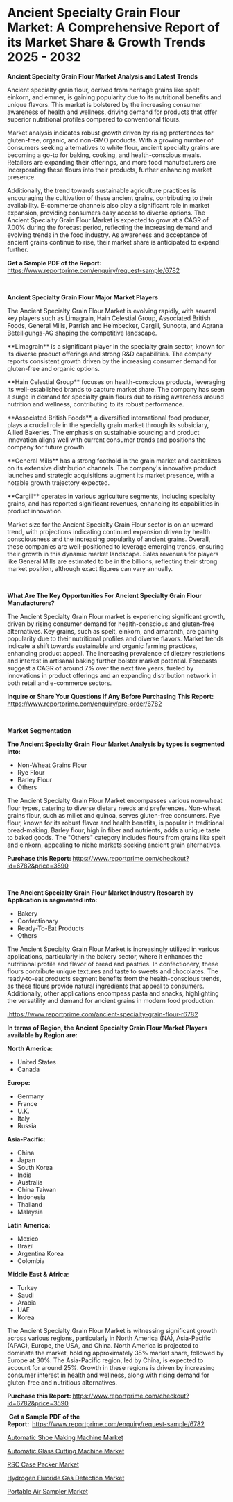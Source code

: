 <p><h1>Ancient Specialty Grain Flour Market: A Comprehensive Report of its Market Share & Growth Trends 2025 - 2032</h1></p><p><strong>Ancient Specialty Grain Flour Market Analysis and Latest Trends</strong></p>
<p><p>Ancient specialty grain flour, derived from heritage grains like spelt, einkorn, and emmer, is gaining popularity due to its nutritional benefits and unique flavors. This market is bolstered by the increasing consumer awareness of health and wellness, driving demand for products that offer superior nutritional profiles compared to conventional flours. </p><p>Market analysis indicates robust growth driven by rising preferences for gluten-free, organic, and non-GMO products. With a growing number of consumers seeking alternatives to white flour, ancient specialty grains are becoming a go-to for baking, cooking, and health-conscious meals. Retailers are expanding their offerings, and more food manufacturers are incorporating these flours into their products, further enhancing market presence.</p><p>Additionally, the trend towards sustainable agriculture practices is encouraging the cultivation of these ancient grains, contributing to their availability. E-commerce channels also play a significant role in market expansion, providing consumers easy access to diverse options. The Ancient Specialty Grain Flour Market is expected to grow at a CAGR of 7.00% during the forecast period, reflecting the increasing demand and evolving trends in the food industry. As awareness and acceptance of ancient grains continue to rise, their market share is anticipated to expand further.</p></p>
<p><strong>Get a Sample PDF of the Report:&nbsp;</strong> <a href="https://www.reportprime.com/enquiry/request-sample/6782?utm_campaign=3116&utm_medium=2&utm_source=Github&utm_content=ia&utm_term=19032025&utm_id=ancient-specialty-grain-flour">https://www.reportprime.com/enquiry/request-sample/6782</a></p>
<p>&nbsp;</p>
<p><strong>Ancient Specialty Grain Flour Major Market Players</strong></p>
<p><p>The Ancient Specialty Grain Flour Market is evolving rapidly, with several key players such as Limagrain, Hain Celestial Group, Associated British Foods, General Mills, Parrish and Heimbecker, Cargill, Sunopta, and Agrana Beteiligungs-AG shaping the competitive landscape.</p><p>**Limagrain** is a significant player in the specialty grain sector, known for its diverse product offerings and strong R&D capabilities. The company reports consistent growth driven by the increasing consumer demand for gluten-free and organic options. </p><p>**Hain Celestial Group** focuses on health-conscious products, leveraging its well-established brands to capture market share. The company has seen a surge in demand for specialty grain flours due to rising awareness around nutrition and wellness, contributing to its robust performance.</p><p>**Associated British Foods**, a diversified international food producer, plays a crucial role in the specialty grain market through its subsidiary, Allied Bakeries. The emphasis on sustainable sourcing and product innovation aligns well with current consumer trends and positions the company for future growth.</p><p>**General Mills** has a strong foothold in the grain market and capitalizes on its extensive distribution channels. The company's innovative product launches and strategic acquisitions augment its market presence, with a notable growth trajectory expected.</p><p>**Cargill** operates in various agriculture segments, including specialty grains, and has reported significant revenues, enhancing its capabilities in product innovation. </p><p>Market size for the Ancient Specialty Grain Flour sector is on an upward trend, with projections indicating continued expansion driven by health consciousness and the increasing popularity of ancient grains. Overall, these companies are well-positioned to leverage emerging trends, ensuring their growth in this dynamic market landscape. Sales revenues for players like General Mills are estimated to be in the billions, reflecting their strong market position, although exact figures can vary annually.</p></p>
<p>&nbsp;</p>
<p><strong>What Are The Key Opportunities For Ancient Specialty Grain Flour Manufacturers?</strong></p>
<p><p>The Ancient Specialty Grain Flour market is experiencing significant growth, driven by rising consumer demand for health-conscious and gluten-free alternatives. Key grains, such as spelt, einkorn, and amaranth, are gaining popularity due to their nutritional profiles and diverse flavors. Market trends indicate a shift towards sustainable and organic farming practices, enhancing product appeal. The increasing prevalence of dietary restrictions and interest in artisanal baking further bolster market potential. Forecasts suggest a CAGR of around 7% over the next five years, fueled by innovations in product offerings and an expanding distribution network in both retail and e-commerce sectors.</p></p>
<p><strong>Inquire or Share Your Questions If Any Before Purchasing This Report:</strong> <a href="https://www.reportprime.com/enquiry/pre-order/6782?utm_campaign=3116&utm_medium=2&utm_source=Github&utm_content=ia&utm_term=19032025&utm_id=ancient-specialty-grain-flour">https://www.reportprime.com/enquiry/pre-order/6782</a></p>
<p>&nbsp;</p>
<p><strong>Market Segmentation</strong></p>
<p><strong>The Ancient Specialty Grain Flour Market Analysis by types is segmented into:</strong></p>
<p><ul><li>Non-Wheat Grains Flour</li><li>Rye Flour</li><li>Barley Flour</li><li>Others</li></ul></p>
<p><p>The Ancient Specialty Grain Flour Market encompasses various non-wheat flour types, catering to diverse dietary needs and preferences. Non-wheat grains flour, such as millet and quinoa, serves gluten-free consumers. Rye flour, known for its robust flavor and health benefits, is popular in traditional bread-making. Barley flour, high in fiber and nutrients, adds a unique taste to baked goods. The "Others" category includes flours from grains like spelt and einkorn, appealing to niche markets seeking ancient grain alternatives.</p></p>
<p><strong>Purchase this Report:&nbsp;</strong><a href="https://www.reportprime.com/checkout?id=6782&price=3590&utm_campaign=3116&utm_medium=2&utm_source=Github&utm_content=ia&utm_term=19032025&utm_id=ancient-specialty-grain-flour">https://www.reportprime.com/checkout?id=6782&price=3590</a></p>
<p>&nbsp;</p>
<p><strong>The Ancient Specialty Grain Flour Market Industry Research by Application is segmented into:</strong></p>
<p><ul><li>Bakery</li><li>Confectionary</li><li>Ready-To-Eat Products</li><li>Others</li></ul></p>
<p><p>The Ancient Specialty Grain Flour Market is increasingly utilized in various applications, particularly in the bakery sector, where it enhances the nutritional profile and flavor of bread and pastries. In confectionery, these flours contribute unique textures and taste to sweets and chocolates. The ready-to-eat products segment benefits from the health-conscious trends, as these flours provide natural ingredients that appeal to consumers. Additionally, other applications encompass pasta and snacks, highlighting the versatility and demand for ancient grains in modern food production.</p></p>
<p><a href="https://www.reportprime.com/ancient-specialty-grain-flour-r6782?utm_campaign=3116&utm_medium=2&utm_source=Github&utm_content=ia&utm_term=19032025&utm_id=ancient-specialty-grain-flour">&nbsp;https://www.reportprime.com/ancient-specialty-grain-flour-r6782</a></p>
<p><strong>In terms of Region, the Ancient Specialty Grain Flour Market Players available by Region are:</strong></p>
<p>
    <p> <strong> North America: </strong>
        <ul>
            <li>United States</li>
            <li>Canada</li>
        </ul>
        </p> 
    <p> <strong> Europe: </strong>
        <ul>
            <li>Germany</li>
            <li>France</li>
            <li>U.K.</li>
            <li>Italy</li>
            <li>Russia</li>
        </ul>
        </p> 
    <p> <strong> Asia-Pacific: </strong>
        <ul>
            <li>China</li>
            <li>Japan</li>
            <li>South Korea</li>
            <li>India</li>
            <li>Australia</li>
            <li>China Taiwan</li>
            <li>Indonesia</li>
            <li>Thailand</li>
            <li>Malaysia</li>
        </ul>
        </p> 
    <p> <strong> Latin America: </strong>
        <ul>
            <li>Mexico</li>
            <li>Brazil</li>
            <li>Argentina Korea</li>
            <li>Colombia</li>
        </ul>
        </p> 
    <p> <strong> Middle East & Africa: </strong>
        <ul>
            <li>Turkey</li>
            <li>Saudi</li>
            <li>Arabia</li>
            <li>UAE</li>
            <li>Korea</li>
        </ul>
    </p>
    </p>
<p><p>The Ancient Specialty Grain Flour Market is witnessing significant growth across various regions, particularly in North America (NA), Asia-Pacific (APAC), Europe, the USA, and China. North America is projected to dominate the market, holding approximately 35% market share, followed by Europe at 30%. The Asia-Pacific region, led by China, is expected to account for around 25%. Growth in these regions is driven by increasing consumer interest in health and wellness, along with rising demand for gluten-free and nutritious alternatives.</p></p>
<p><strong>Purchase this Report: </strong><a href="https://www.reportprime.com/checkout?id=6782&price=3590&utm_campaign=3116&utm_medium=2&utm_source=Github&utm_content=ia&utm_term=19032025&utm_id=ancient-specialty-grain-flour">https://www.reportprime.com/checkout?id=6782&price=3590</a></p>
<p>&nbsp;<strong>Get a Sample PDF of the Report:&nbsp;&nbsp;</strong><a href="https://www.reportprime.com/enquiry/request-sample/6782?utm_campaign=3116&utm_medium=2&utm_source=Github&utm_content=ia&utm_term=19032025&utm_id=ancient-specialty-grain-flour">https://www.reportprime.com/enquiry/request-sample/6782</a></p>
<p><strong></strong></p>
<p><p><a href="https://www.linkedin.com/pulse/based-recent-market-research-automatic-shoe-making-machine-jmuee?utm_campaign=3116&utm_medium=2&utm_source=Github&utm_content=ia&utm_term=19032025&utm_id=ancient-specialty-grain-flour">Automatic Shoe Making Machine Market</a></p><p><a href="https://www.linkedin.com/pulse/rapid-growth-global-automatic-glass-cutting-machine-market-xdpze?utm_campaign=3116&utm_medium=2&utm_source=Github&utm_content=ia&utm_term=19032025&utm_id=ancient-specialty-grain-flour">Automatic Glass Cutting Machine Market</a></p><p><a href="https://www.linkedin.com/pulse/year-on-year-growth-rsc-case-packer-market-74-cagr-from-px13e?utm_campaign=3116&utm_medium=2&utm_source=Github&utm_content=ia&utm_term=19032025&utm_id=ancient-specialty-grain-flour">RSC Case Packer Market</a></p><p><a href="https://www.linkedin.com/pulse/comprehensive-analysis-hydrogen-fluoride-gas-detection-marketpresented-3tske?utm_campaign=3116&utm_medium=2&utm_source=Github&utm_content=ia&utm_term=19032025&utm_id=ancient-specialty-grain-flour">Hydrogen Fluoride Gas Detection Market</a></p><p><a href="https://www.linkedin.com/pulse/industry-projections-global-portable-air-sampler-market-size-experiencing-wuoee?utm_campaign=3116&utm_medium=2&utm_source=Github&utm_content=ia&utm_term=19032025&utm_id=ancient-specialty-grain-flour">Portable Air Sampler Market</a></p></p>